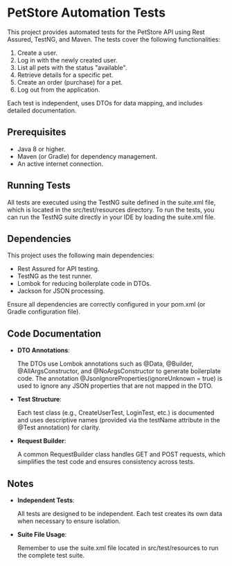# PetStore Automation Tests

This project provides automated tests for the PetStore API using Rest Assured, TestNG, and Maven. The tests cover the following functionalities:
1. Create a user.
2. Log in with the newly created user.
3. List all pets with the status "available".
4. Retrieve details for a specific pet.
5. Create an order (purchase) for a pet.
6. Log out from the application.

Each test is independent, uses DTOs for data mapping, and includes detailed documentation.

## Prerequisites

- Java 8 or higher.
- Maven (or Gradle) for dependency management.
- An active internet connection.

## Running Tests
All tests are executed using the TestNG suite defined in the suite.xml file, which is located in the src/test/resources directory. To run the tests, you can run the TestNG suite directly in your IDE by loading the suite.xml file.

## Dependencies
This project uses the following main dependencies:

- Rest Assured for API testing.
- TestNG as the test runner.
- Lombok for reducing boilerplate code in DTOs.
- Jackson for JSON processing.

Ensure all dependencies are correctly configured in your pom.xml (or Gradle configuration file).

## Code Documentation
- **DTO Annotations**:

  The DTOs use Lombok annotations such as @Data, @Builder, @AllArgsConstructor, and @NoArgsConstructor to generate boilerplate code. The annotation @JsonIgnoreProperties(ignoreUnknown = true) is used to ignore any JSON properties that are not mapped in the DTO.

- **Test Structure**:

  Each test class (e.g., CreateUserTest, LoginTest, etc.) is documented and uses descriptive names (provided via the testName attribute in the @Test annotation) for clarity.

- **Request Builder**:

  A common RequestBuilder class handles GET and POST requests, which simplifies the test code and ensures consistency across tests.

## Notes
- **Independent Tests**:

  All tests are designed to be independent. Each test creates its own data when necessary to ensure isolation.

- **Suite File Usage**:

  Remember to use the suite.xml file located in src/test/resources to run the complete test suite.

